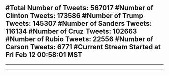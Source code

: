 #Total Number of Tweets: 567017 
#Number of Clinton Tweets: 173586
#Number of Trump Tweets: 145307
#Number of Sanders Tweets: 116134
#Number of Cruz Tweets: 102663
#Number of Rubio Tweets: 22556
#Number of Carson Tweets: 6771
#Current Stream Started at Fri Feb 12 00:58:01 MST
---
---
---
